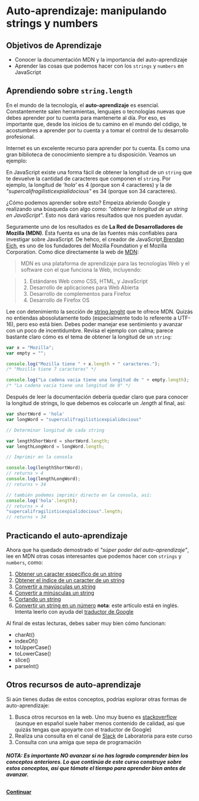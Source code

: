 # Auto-aprendizaje: manipulando strings y numbers
## Objetivos de Aprendizaje
- Conocer la documentación MDN y la importancia del auto-aprendizaje
- Aprender las cosas que podemos hacer con los `strings` y `numbers` en JavaScript

## Aprendiendo sobre `string.length`
En el mundo de la tecnología, el **auto-aprendizaje** es esencial. Constantemente salen herramientas, lenguajes o tecnologías nuevas que debes aprender por tu cuenta para mantenerte al día. Por eso, es importante que, desde los inicios de tu camino en el mundo del código, te acostumbres a aprender por tu cuenta y a tomar el control de tu desarrollo profesional.

Internet es un excelente recurso para aprender por tu cuenta. Es como una gran biblioteca de conocimiento siempre a tu disposición. Veamos un ejemplo:

En JavaScript existe una forma fácil de obtener la longitud de un `string` que te devuelve la cantidad de caracteres que componen el `string`. Por ejemplo, la longitud de _'hola'_ es 4 (porque son 4 caracteres) y la de _"supercalifragilisticexpialidocious"_ es 34 (porque son 34 caracteres).

¿Cómo podemos aprender sobre esto? Empeiza abriendo Google y realizando una búsqueda con algo como: _"obtener la longitud de un string en JavaScript"_. Esto nos dará varios resultados que nos pueden ayudar.

Seguramente uno de los resultados es de **La Red de Desarrolladores de Mozilla (MDN)**. Ésta fuenta es una de las fuentes más confiables para investigar sobre JavaScript. De hehco, el creador de JavaScript,[Brendan Eich](https://en.wikipedia.org/wiki/Brendan_Eich), es uno de los fundadores del Mozilla Foundation y el Mozilla Corporation. Como dice directamente la web de [MDN](https://developer.mozilla.org/es/docs/MDN/About):
> MDN es una plataforma de aprendizaje para las tecnologías Web y el software con el que funciona la Web, incluyendo:

>1. Estándares Web como CSS, HTML, y JavaScript
>2. Desarrollo de aplicaciones para Web Abierta
>3. Desarrollo de complementos para Firefox
>4. Desarrollo de Firefox OS

Lee con detenimiento la sección de [string.lenght](https://developer.mozilla.org/es/docs/Web/JavaScript/Referencia/Objetos_globales/String/length) que te ofrece MDN. Quizás no entiendas abosolutamente todo (especialmente todo lo referente a UTF-16), pero eso está bien. Debes poder manejar ese sentimiento y avanzar con un poco de incentidumbre. Revisa el ejemplo con calma; parece bastante claro cómo es el tema de obtener la longitud de un `string`:

```JavaScript
var x = "Mozilla";
var empty = "";

console.log("Mozilla tiene " + x.length + " caracteres.");
/* "Mozilla tiene 7 caracteres" */

console.log("La cadena vacia tiene una longitud de " + empty.length);
/* "La cadena vacia tiene una longitud de 0" */
```

Después de leer la documentación debería quedar claro que para conocer la longitud de strings, lo que debemos es colocarle un _.length_ al final, así:

```JavaScript
var shortWord = 'hola'
var longWord = "supercalifragilisticexpialidocious"

// Determinar longitud de cada string

var lengthShortWord = shortWord.length;
var lengthLongWord = longWord.length;

// Imprimir en la consola

console.log(lengthShortWord);
// returns > 4
console.log(lengthLongWord);
// returns > 34

// también podemos imprimir directo en la consola, así:
console.log('hola'.length);
// returns > 4
"supercalifragilisticexpialidocious".length;
// returns > 34
```

## Practicando el auto-aprendizaje

Ahora que ha quedado demostrado el _"súper poder del auto-aprendizaje"_, lee en MDN otras cosas interesantes que podemos hacer con `strings` y `numbers`, como:

1. [Obtener un caracter específico de un string](https://developer.mozilla.org/es/docs/Web/JavaScript/Referencia/Objetos_globales/String/charAt)
2. [Obtener el índice de un caracter de un string](https://developer.mozilla.org/es/docs/Web/JavaScript/Referencia/Objetos_globales/String/indexOf)
3. [Convertir a mayúsculas un string](https://developer.mozilla.org/es/docs/Web/JavaScript/Referencia/Objetos_globales/String/toUpperCase)
4. [Convertir a minúsculas un string](https://developer.mozilla.org/es/docs/Web/JavaScript/Referencia/Objetos_globales/String/toLowerCase)
5. [Cortando un string](https://developer.mozilla.org/es/docs/Web/JavaScript/Referencia/Objetos_globales/String/slice)
6. [Convertir un string en un número](https://developer.mozilla.org/en-US/docs/Web/JavaScript/Reference/Global_Objects/parseInt) **nota**: este artículo está en inglés. Intenta leerlo con ayuda del [traductor de Google](https://translate.google.com/)

Al final de estas lecturas, debes saber muy bien cómo funcionan:
- charAt()
- indexOf()
- toUpperCase()
- toLowerCase()
- slice()
- parseInt()

## Otros recursos de auto-aprendizaje
Si aún tienes dudas de estos conceptos, podrías explorar otras formas de auto-aprendizaje:

1. Busca otros recursos en la web. Uno muy bueno es [stackoverflow](https://es.stackoverflow.com/) (aunque en español suele haber menos contenido de calidad, así que quizás tengas que apoyarte con el traductor de Google)
2. Realiza una consulta en el canal de [Slack](www.google.com) de Laboratoria para este curso
3. Consulta con una amiga que sepa de programación

_<h4>NOTA: Es importante **NO** avanzar si no has logrado comprender bien los conceptos anteriores. Lo que continúa de este curso construye sobre estos conceptos, así que tómate el tiempo para aprender bien antes de avanzar.</h4>_

##
**[Continuar](04-Comments.md)**
